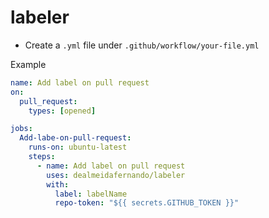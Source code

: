 # labeler

- Create a `.yml` file under `.github/workflow/your-file.yml`

Example

```yml
name: Add label on pull request
on:
  pull_request:
    types: [opened]

jobs:
  Add-labe-on-pull-request:
    runs-on: ubuntu-latest
    steps:
      - name: Add label on pull request
        uses: dealmeidafernando/labeler
        with:
          label: labelName
          repo-token: "${{ secrets.GITHUB_TOKEN }}"
```
